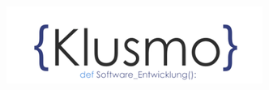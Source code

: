 <p align="center">
  <a href="https://klusmo.de/" target="_blank" rel="noreferrer"><img src="./assets/KlusmoLogo.png" alt="my banner"></a>
</p>

<!--
**EuleRacker2921/EuleRacker2921** is a ✨ _special_ ✨ repository because its `README.md` (this file) appears on your GitHub profile.

Here are some ideas to get you started:

- 🔭 I’m currently working on ...
- 🌱 I’m currently learning ...
- 👯 I’m looking to collaborate on ...
- 🤔 I’m looking for help with ...
- 💬 Ask me about ...
- 📫 How to reach me: ...
- 😄 Pronouns: ...
- ⚡ Fun fact: ...
-->

